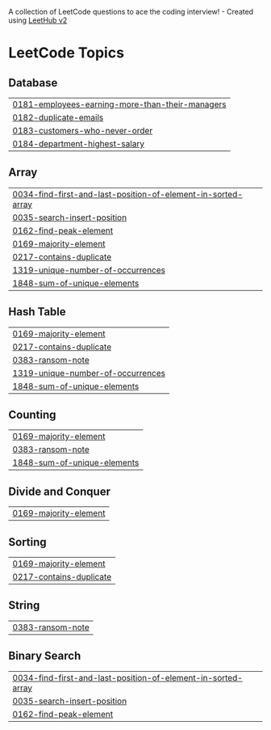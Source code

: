 A collection of LeetCode questions to ace the coding interview! - Created using [LeetHub v2](https://github.com/arunbhardwaj/LeetHub-2.0)
<!---LeetCode Topics Start-->
# LeetCode Topics
## Database
|  |
| ------- |
| [0181-employees-earning-more-than-their-managers](https://github.com/Rishab-xo/leetcode-problems/tree/master/0181-employees-earning-more-than-their-managers) |
| [0182-duplicate-emails](https://github.com/Rishab-xo/leetcode-problems/tree/master/0182-duplicate-emails) |
| [0183-customers-who-never-order](https://github.com/Rishab-xo/leetcode-problems/tree/master/0183-customers-who-never-order) |
| [0184-department-highest-salary](https://github.com/Rishab-xo/leetcode-problems/tree/master/0184-department-highest-salary) |
## Array
|  |
| ------- |
| [0034-find-first-and-last-position-of-element-in-sorted-array](https://github.com/Rishab-xo/leetcode-problems/tree/master/0034-find-first-and-last-position-of-element-in-sorted-array) |
| [0035-search-insert-position](https://github.com/Rishab-xo/leetcode-problems/tree/master/0035-search-insert-position) |
| [0162-find-peak-element](https://github.com/Rishab-xo/leetcode-problems/tree/master/0162-find-peak-element) |
| [0169-majority-element](https://github.com/Rishab-xo/leetcode-problems/tree/master/0169-majority-element) |
| [0217-contains-duplicate](https://github.com/Rishab-xo/leetcode-problems/tree/master/0217-contains-duplicate) |
| [1319-unique-number-of-occurrences](https://github.com/Rishab-xo/leetcode-problems/tree/master/1319-unique-number-of-occurrences) |
| [1848-sum-of-unique-elements](https://github.com/Rishab-xo/leetcode-problems/tree/master/1848-sum-of-unique-elements) |
## Hash Table
|  |
| ------- |
| [0169-majority-element](https://github.com/Rishab-xo/leetcode-problems/tree/master/0169-majority-element) |
| [0217-contains-duplicate](https://github.com/Rishab-xo/leetcode-problems/tree/master/0217-contains-duplicate) |
| [0383-ransom-note](https://github.com/Rishab-xo/leetcode-problems/tree/master/0383-ransom-note) |
| [1319-unique-number-of-occurrences](https://github.com/Rishab-xo/leetcode-problems/tree/master/1319-unique-number-of-occurrences) |
| [1848-sum-of-unique-elements](https://github.com/Rishab-xo/leetcode-problems/tree/master/1848-sum-of-unique-elements) |
## Counting
|  |
| ------- |
| [0169-majority-element](https://github.com/Rishab-xo/leetcode-problems/tree/master/0169-majority-element) |
| [0383-ransom-note](https://github.com/Rishab-xo/leetcode-problems/tree/master/0383-ransom-note) |
| [1848-sum-of-unique-elements](https://github.com/Rishab-xo/leetcode-problems/tree/master/1848-sum-of-unique-elements) |
## Divide and Conquer
|  |
| ------- |
| [0169-majority-element](https://github.com/Rishab-xo/leetcode-problems/tree/master/0169-majority-element) |
## Sorting
|  |
| ------- |
| [0169-majority-element](https://github.com/Rishab-xo/leetcode-problems/tree/master/0169-majority-element) |
| [0217-contains-duplicate](https://github.com/Rishab-xo/leetcode-problems/tree/master/0217-contains-duplicate) |
## String
|  |
| ------- |
| [0383-ransom-note](https://github.com/Rishab-xo/leetcode-problems/tree/master/0383-ransom-note) |
## Binary Search
|  |
| ------- |
| [0034-find-first-and-last-position-of-element-in-sorted-array](https://github.com/Rishab-xo/leetcode-problems/tree/master/0034-find-first-and-last-position-of-element-in-sorted-array) |
| [0035-search-insert-position](https://github.com/Rishab-xo/leetcode-problems/tree/master/0035-search-insert-position) |
| [0162-find-peak-element](https://github.com/Rishab-xo/leetcode-problems/tree/master/0162-find-peak-element) |
<!---LeetCode Topics End-->